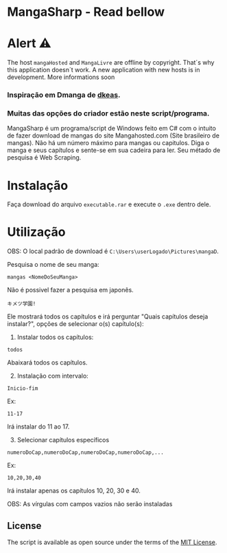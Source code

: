# MangaSharp - Read bellow

# Alert ⚠️
The host `mangaHosted` and `MangaLivre` are offline by copyright. That´s why this application doesn´t work.
A new application with new hosts is in development. More informations soon

### Inspiração em Dmanga de [dkeas](https://github.com/dkeas).
### Muitas das opções do criador estão neste script/programa.


MangaSharp é um programa/script de Windows feito em C# com o intuito de fazer download de mangas do site Mangahosted.com (Site brasileiro de mangas). Não há um número máximo para mangas ou capitulos. Diga o manga e seus capítulos e sente-se em sua cadeira para ler. Seu métado de pesquisa é Web Scraping.


# Instalação

Faça download do arquivo `executable.rar` e execute o `.exe` dentro dele.

# Utilização

OBS: O local padrão de download é `C:\Users\userLogado\Pictures\mangaD`.

Pesquisa o nome de seu manga:

`mangas <NomeDoSeuManga>`

Não é possivel fazer a pesquisa em japonês.

`キメツ学園!`

Ele mostrará todos os capítulos e irá perguntar "Quais capítulos deseja instalar?", opções de selecionar o(s) capítulo(s):

1. Instalar todos os capítulos:

  `todos`
  
Abaixará todos os capítulos.

2. Instalação com intervalo:

  `Inicio-fim`

Ex:

  `11-17`

Irá instalar do 11 ao 17.

3. Selecionar capítulos específicos

  `numeroDoCap,numeroDoCap,numeroDoCap,numeroDoCap,...`

Ex:

  `10,20,30,40`

Irá instalar apenas os capítulos 10, 20, 30 e 40.

OBS: As vírgulas com campos vazios não serão instaladas 


## License

The script is available as open source under the terms of the [MIT License](http://opensource.org/licenses/MIT).
